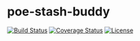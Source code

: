 # poe-stash-buddy

[![Build Status](https://travis-ci.org/casid/poe-stash-buddy.svg?branch=master)](https://travis-ci.org/casid/poe-stash-buddy)
[![Coverage Status](https://coveralls.io/repos/github/casid/poe-stash-buddy/badge.svg?branch=master)](https://coveralls.io/github/casid/poe-stash-buddy?branch=master)
[![License](https://img.shields.io/badge/license-Apache%202.0-blue.svg)](https://raw.githubusercontent.com/casid/poe-stash-buddy/master/LICENSE)
